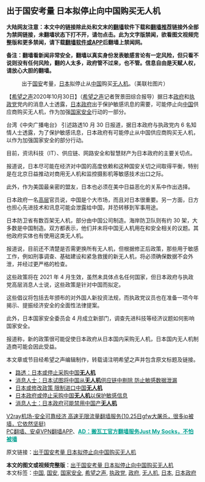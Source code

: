  <h2>出于国安考量 日本拟停止向中国购买无人机</h2> <p class="notice"><b>大陆网友注意：本文中的链接除此处和文末的<a href="https://github.com/bannedbook/fanqiang" >翻墙</a>软件下载和<a href="https://github.com/killgcd/justmysocks/blob/master/README.md">翻墙推荐</a>链接外全部为禁网链接，未翻墙状态下打不开，请勿点击。此为文字版禁闻，欲看图文视频完整版和更多禁闻，请下载<a href="https://github.com/bannedbook/fanqiang">翻墙软件或APP</a>后翻墙上禁闻网。</p><p>备注：翻墙看新闻非常安全，翻墙以真实身份发表敏感言论有一定风险，但只看不说则没有任何风险，翻的人太多，政府管不过来，也不管。信息自由是天赋人权，请放心大胆的翻墙。</b></p>  <div class="entry"> <figure> <p><figcaption>出于<a href="https://www.bannedbook.org/bnews/tag/%E5%9B%BD%E5%AE%89/" class="st_tag internal_tag" rel="tag" title="标签 国安 下的日志">国安</a>考量，<a href="https://www.bannedbook.org/bnews/tag/%e6%97%a5%e6%9c%ac/" class="st_tag internal_tag" rel="tag" title="标签 日本 下的日志">日本</a>拟停止从<a href="https://www.bannedbook.org/bnews/tag/%E4%B8%AD%E5%9B%BD/" class="st_tag internal_tag" rel="tag" title="标签 中国 下的日志">中国</a>购买<a href="https://www.bannedbook.org/bnews/tag/%e6%97%a0%e4%ba%ba%e6%9c%ba/" class="st_tag internal_tag" rel="tag" title="标签 无人机 下的日志">无人机</a>。（美联社图片） </figcaption></figure> <p>【<span class='wp_keywordlink_affiliate'><a href="https://www.soundofhope.org" title="希望之声" target="_blank">希望之声</a></span>2020年10月30日】（<a href="https://www.bannedbook.org/bnews/tag/%e5%b8%8c%e6%9c%9b%e4%b9%8b%e5%a3%b0/" class="st_tag internal_tag" rel="tag" title="标签 希望之声 下的日志">希望之声</a>记者贺景田综合报导）据日本<a href="https://www.bannedbook.org/bnews/tag/%e6%94%bf%e5%ba%9c/" class="st_tag internal_tag" rel="tag" title="标签 政府 下的日志">政府</a>和<a href="https://www.bannedbook.org/bnews/tag/%e6%89%a7%e6%94%bf%e5%85%9a/" class="st_tag internal_tag" rel="tag" title="标签 执政党 下的日志">执政党</a>党内的消息人士透露，<a href="https://www.bannedbook.org/bnews/tag/%E6%97%A5%E6%9C%AC%E6%94%BF%E5%BA%9C/" class="st_tag internal_tag" rel="tag" title="标签 日本政府 下的日志">日本政府</a>出于保护敏感讯息的需要，可能停止向<span class='wp_keywordlink_affiliate'><a href="https://www.bannedbook.org/" title="中国" target="_blank">中国</a></span>供应商购买无人机，作为加强<a href="https://www.bannedbook.org/bnews/tag/%e5%9b%bd%e5%ae%b6%e5%ae%89%e5%85%a8/" class="st_tag internal_tag" rel="tag" title="标签 国家安全 下的日志">国家安全</a>行动的一部分。</p> <p>台湾《中央广播电台》 引述路透10 月 30 日报道，据日本政府与执政党内 6 名知情人士透露，为了保护敏感讯息，日本政府有可能停止从中国供应商购买无人机，以作为加强国家安全的部分行动。</p> <p>目前，资讯科技（IT）、供应链、网路安全和智慧财产为日本政府的主要关切点。</p> <p>报道说，日本尽可能在经济对中国的高度依赖和这种国安关切之间取得平衡，特别是在北京日益推动对商用无人机和监控摄影机等敏感技术出口之际。</p>  <p>此外，作为美国最亲密的盟友，日本也必须在美中日益恶化的关系中作出选择。</p> <p>日本政府一名<span class='wp_keywordlink_affiliate'><a href="https://www.bannedbook.org/bnews/ccpdope/" title="中共高层内幕" target="_blank">高层</a></span>官员说，中国是个大市场，而且对日本很重要。另一方面，日方也担心先进技术和讯息可能会泄露给中国，并恐转移到军事用途。</p> <p>日本防卫省有数百架无人机，部分由中国公司制造。海岸防卫队则有约 30 架，大多数是中国制造。双方都表示，他们并未将中国无人机用在和安全相关的议题。其他政府实体也有使用这类无人机。</p> <p>报道说，目前还不清楚是否需更换所有无人机，但根据修正后政策，那些用于敏感工作，例如刑事调查、基础建设和紧急救援的新无人机，将必须确保数据不会外泄，并经过更严格的检查。</p>  <p>这些政策将在 2021 年 4 月生效，虽然未具体点名任何国家，但日本政府与执政党高层消息人士说，这些政策是针对中国而拟定。</p> <p>这些倡议将包括去年颁布的对外国人新投资法规，而执政党议员也在准备一项今年揭示、提振经济安全的全面性法律提案。</p> <p>此外，日本国家安全委员会 4 月成立新部门，调查先进科技等经济议题如何影响国家安全。</p> <p>报道称，新的政策很可能促使日本政府从日本国内采购无人机，日本国内无人机制造商可能会因此受益。</p>  <p>本文章或节目经希望之声编辑制作，转载请注明希望之声并包含原文标题及链接。</p> <ul class='op-related-articles' title='相关阅读'> <li><a href='https://www.bannedbook.org/bnews/headline/20201031/1423083.html' target='_blank'>路透：日本或停止采购中国<b>无人机</b></a></li> <li><a href='https://www.bannedbook.org/bnews/baitai/20201030/1422946.html' target='_blank'>消息人士：日本试图将中国从<b>无人机</b>供应链中剔除 防止敏感数据泄漏</a></li> <li><a href='https://www.bannedbook.org/bnews/headline/20201030/1422935.html' target='_blank'>日本或修改政策 限制进口中国<b>无人机</b></a></li> <li><a href='https://www.bannedbook.org/bnews/headline/20201030/1422933.html' target='_blank'>日本政府或停止采购中国<b>无人机</b>以保护敏感信息</a></li> <li><a href='https://www.bannedbook.org/bnews/baitai/20201030/1422805.html' target='_blank'>消息人士：日本政府可能禁用中国产<b>无人机</b></a></li> </ul> <p class="texttj"> <a href="https://www.bannedbook.org/forum23/topic22702.html" target="_blank">V2ray机场-安全可靠经济 高速无限流量翻墙服务(10.25日gfw大屠杀，很多ip被墙，它依然坚挺)</a><br/> <a href="https://github.com/bannedbook/fanqiang/wiki/%E7%A6%81%E9%97%BB%E7%BD%91%E5%AE%89%E5%8D%93%E7%BF%BB%E5%A2%99%E6%96%B0%E9%97%BBAPP" target="_blank">PC翻墙、安卓VPN翻墙APP</a>、<span onclick="window.open('https://github.com/killgcd/justmysocks/blob/master/README.md')" style="font-weight:bold;color:#00A191;cursor:pointer;text-decoration:underline;outline:none">AD：搬瓦工官方翻墙服务Just My Socks，不怕被墙</span></p><p>原文链接：<a class="src_link"  href="https://www.soundofhope.org/post/437755" target="_blank">出于国安考量 日本拟停止向中国购买无人机</a></p><a name='sharetosocial'></a>       <div><b>本文的图文或视频完整版</b>：<a href='https://www.bannedbook.org/bnews/comments/20201031/1423124.html'>出于国安考量 日本拟停止向中国购买无人机</a></div>  </div><!--END ENTRY--> <div class="postfooter"> <div>本文标签：<a href="https://www.bannedbook.org/bnews/tag/%E4%B8%AD%E5%9B%BD/" rel="tag">中国</a>, <a href="https://www.bannedbook.org/bnews/tag/%E5%9B%BD%E5%AE%89/" rel="tag">国安</a>, <a href="https://www.bannedbook.org/bnews/tag/%e5%9b%bd%e5%ae%b6%e5%ae%89%e5%85%a8/" rel="tag">国家安全</a>, <a href="https://www.bannedbook.org/bnews/tag/%e5%b8%8c%e6%9c%9b%e4%b9%8b%e5%a3%b0/" rel="tag">希望之声</a>, <a href="https://www.bannedbook.org/bnews/tag/%e6%89%a7%e6%94%bf%e5%85%9a/" rel="tag">执政党</a>, <a href="https://www.bannedbook.org/bnews/tag/%e6%94%bf%e5%ba%9c/" rel="tag">政府</a>, <a href="https://www.bannedbook.org/bnews/tag/%e6%97%a0%e4%ba%ba%e6%9c%ba/" rel="tag">无人机</a>, <a href="https://www.bannedbook.org/bnews/tag/%e6%97%a5%e6%9c%ac/" rel="tag">日本</a>, <a href="https://www.bannedbook.org/bnews/tag/%E6%97%A5%E6%9C%AC%E6%94%BF%E5%BA%9C/" rel="tag">日本政府</a></div>  </div><!--END POSTFOOTER--> 